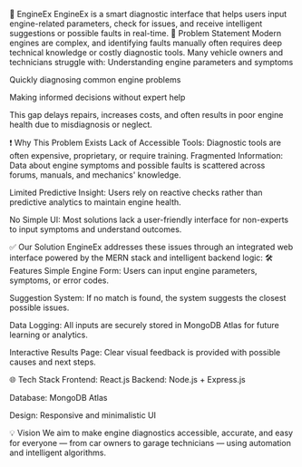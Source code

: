🚀 EngineEx
EngineEx is a smart diagnostic interface that helps users input engine-related parameters, check for issues, and receive intelligent suggestions or possible faults in real-time.
🧩 Problem Statement
Modern engines are complex, and identifying faults manually often requires deep technical knowledge or costly diagnostic tools. Many vehicle owners and technicians struggle with:
Understanding engine parameters and symptoms

Quickly diagnosing common engine problems

Making informed decisions without expert help

This gap delays repairs, increases costs, and often results in poor engine health due to misdiagnosis or neglect.

❗ Why This Problem Exists
Lack of Accessible Tools: Diagnostic tools are often expensive, proprietary, or require training.
Fragmented Information: Data about engine symptoms and possible faults is scattered across forums, manuals, and mechanics' knowledge.

Limited Predictive Insight: Users rely on reactive checks rather than predictive analytics to maintain engine health.

No Simple UI: Most solutions lack a user-friendly interface for non-experts to input symptoms and understand outcomes.

✅ Our Solution
EngineEx addresses these issues through an integrated web interface powered by the MERN stack and intelligent backend logic:
🛠️ Features
Simple Engine Form: Users can input engine parameters, symptoms, or error codes.

Suggestion System: If no match is found, the system suggests the closest possible issues.

Data Logging: All inputs are securely stored in MongoDB Atlas for future learning or analytics.

Interactive Results Page: Clear visual feedback is provided with possible causes and next steps.

🌐 Tech Stack
Frontend: React.js
Backend: Node.js + Express.js

Database: MongoDB Atlas

Design: Responsive and minimalistic UI

💡 Vision
We aim to make engine diagnostics accessible, accurate, and easy for everyone — from car owners to garage technicians — using automation and intelligent algorithms.
